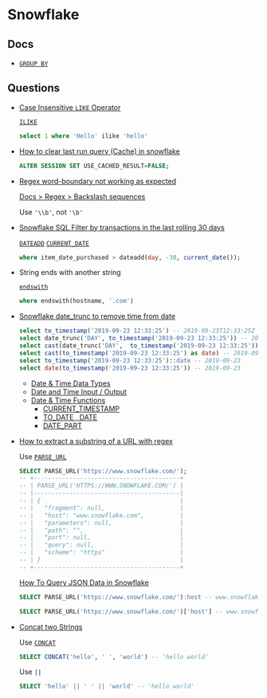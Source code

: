 # Snowflake

## Docs

* [`GROUP BY`](https://docs.snowflake.com/en/sql-reference/constructs/group-by.html)

## Questions

* [Case Insensitive `LIKE` Operator](https://stackoverflow.com/q/61073549/1366033)

  [`ILIKE`](https://docs.snowflake.com/en/sql-reference/functions/ilike.html)

  ```sql
  select 1 where 'Hello' ilike 'hello'
  ```

* [How to clear last run query (Cache) in snowflake](https://stackoverflow.com/q/70793413/1366033)

  ```sql
  ALTER SESSION SET USE_CACHED_RESULT=FALSE;
  ```

* [Regex word-boundary not working as expected](https://stackoverflow.com/q/73170886/1366033)

  [Docs > Regex > Backslash sequences](https://docs.snowflake.com/en/sql-reference/functions-regexp.html#label-regexp-general-usage-notes)

  Use `'\\b'`, not `'\b'`

* [Snowflake SQL Filter by transactions in the last rolling 30 days](https://stackoverflow.com/a/68129314/1366033)

  [`DATEADD`](https://docs.snowflake.com/en/sql-reference/functions/dateadd.html)
  [`CURRENT_DATE`](https://docs.snowflake.com/en/sql-reference/functions/current_date.html)

  ```sql
  where item_date_purchased > dateadd(day, -30, current_date());
  ```

* String ends with another string

  [`endswith`](https://docs.snowflake.com/en/sql-reference/functions/endswith.html)

  ```sql
  where endswith(hostname, '.com')
  ```

* [Snowflake date_trunc to remove time from date](https://stackoverflow.com/q/58111744/1366033)

  ```sql
  select to_timestamp('2019-09-23 12:33:25') -- 2019-09-23T12:33:25Z
  select date_trunc('DAY', to_timestamp('2019-09-23 12:33:25')) -- 2019-09-23T00:00:00Z
  select cast(date_trunc('DAY',  to_timestamp('2019-09-23 12:33:25')) as date) -- 2019-09-23
  select cast(to_timestamp('2019-09-23 12:33:25') as date) -- 2019-09-23
  select to_timestamp('2019-09-23 12:33:25')::date -- 2019-09-23
  select date(to_timestamp('2019-09-23 12:33:25')) -- 2019-09-23
  ```

  * [Date & Time Data Types](https://docs.snowflake.com/en/sql-reference/data-types-datetime.html)
  * [Date and Time Input / Output](https://docs.snowflake.com/en/user-guide/date-time-input-output.html)
  * [Date & Time Functions](https://docs.snowflake.com/en/sql-reference/functions-date-time.html)
    * [CURRENT_TIMESTAMP](https://docs.snowflake.com/en/sql-reference/functions/current_timestamp.html)
    * [TO_DATE , DATE](https://docs.snowflake.com/en/sql-reference/functions/to_date.html)
    * [DATE_PART](https://docs.snowflake.com/en/sql-reference/functions/date_part.html)

* [How to extract a substring of a URL with regex](https://stackoverflow.com/q/71610700/1366033)

  Use [`PARSE_URL`](https://docs.snowflake.com/sql-reference/functions/parse_url)

  ```sql
  SELECT PARSE_URL('https://www.snowflake.com/');
  -- +-----------------------------------------+
  -- | PARSE_URL('HTTPS://WWW.SNOWFLAKE.COM/') |
  -- |-----------------------------------------|
  -- | {                                       |
  -- |   "fragment": null,                     |
  -- |   "host": "www.snowflake.com",          |
  -- |   "parameters": null,                   |
  -- |   "path": "",                           |
  -- |   "port": null,                         |
  -- |   "query": null,                        |
  -- |   "scheme": "https"                     |
  -- | }                                       |
  -- +-----------------------------------------+
  ```

  [How To Query JSON Data in Snowflake](https://www.bmc.com/blogs/snowflake-query-json-data/)

  ```sql
  SELECT PARSE_URL('https://www.snowflake.com/'):host -- www.snowflake.com
  ```

  ```sql
  SELECT PARSE_URL('https://www.snowflake.com/')['host'] -- www.snowflake.com
  ```

* [Concat two Strings](https://stackoverflow.com/q/59581699/1366033)

  Use [`CONCAT`](https://docs.snowflake.com/en/sql-reference/functions/concat)

  ```sql
  SELECT CONCAT('hello', ' ', 'world') -- 'hello world'
  ```

  Use `||`

  ```sql
  SELECT 'hello' || ' ' || 'world' -- 'hello world'
  ```

